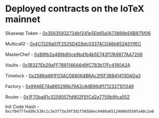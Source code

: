 # Deployed contracts on the IoTeX mainnet

Skaswap Token - <a href="https://iotexscan.io/token/0x35635932734b1241e5Eb65a1A73869eE6B875f06#code"> 0x35635932734b1241e5Eb65a1A73869eE6B875f06 </a>
<br></br>
Multicall2 - <a href="https://iotexscan.io/token/0x4C1329a07F2525D428dc03374CD46b852A511fEC#code"> 0x4C1329a07F2525D428dc03374CD46b852A511fEC </a>
<br></br>
MasterChef - <a href="https://iotexscan.io/token/0xB9fb2a489b80ce9bd1b4b5E743f17A9877AA7206#code"> 0xB9fb2a489b80ce9bd1b4b5E743f17A9877AA7206 </a>
<br></br>
Vaults - <a href="https://iotexscan.io/token/0x1B327Eb29aFF7881146A6d9fC783b17Fc4190A2A#code"> 0x1B327Eb29aFF7881146A6d9fC783b17Fc4190A2A </a>
<br></br>
Timelock - <a href="https://iotexscan.io/token/0x2586d461F03AC088064B6Ac2f5F38841413DADa3#code"> 0x2586d461F03AC088064B6Ac2f5F38841413DADa3 </a>
<br></br>
Factory - <a href="https://iotexscan.io/token/0x9946E74aB65296b79A2c8dB96df1712337101349#code"> 0x9946E74aB65296b79A2c8dB96df1712337101349 </a>
<br></br>
Router - <a href="https://iotexscan.io/token/0x1F70ba81c3259057fd902FEfCd2a7759b9fca552#code"> 0x1F70ba81c3259057fd902FEfCd2a7759b9fca552 </a>

Init Code Hash - <code> 0xcf0477fedd9c538c1c3e3f73e39f3d1f585b0ec9480a65124006d550fa48c1e0 </code>
